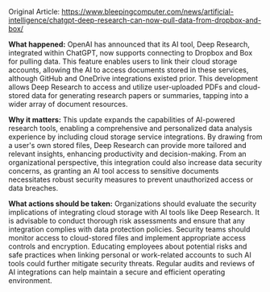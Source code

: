 Original Article: https://www.bleepingcomputer.com/news/artificial-intelligence/chatgpt-deep-research-can-now-pull-data-from-dropbox-and-box/

**What happened:** OpenAI has announced that its AI tool, Deep Research, integrated within ChatGPT, now supports connecting to Dropbox and Box for pulling data. This feature enables users to link their cloud storage accounts, allowing the AI to access documents stored in these services, although GitHub and OneDrive integrations existed prior. This development allows Deep Research to access and utilize user-uploaded PDFs and cloud-stored data for generating research papers or summaries, tapping into a wider array of document resources.

**Why it matters:** This update expands the capabilities of AI-powered research tools, enabling a comprehensive and personalized data analysis experience by including cloud storage service integrations. By drawing from a user's own stored files, Deep Research can provide more tailored and relevant insights, enhancing productivity and decision-making. From an organizational perspective, this integration could also increase data security concerns, as granting an AI tool access to sensitive documents necessitates robust security measures to prevent unauthorized access or data breaches.

**What actions should be taken:** Organizations should evaluate the security implications of integrating cloud storage with AI tools like Deep Research. It is advisable to conduct thorough risk assessments and ensure that any integration complies with data protection policies. Security teams should monitor access to cloud-stored files and implement appropriate access controls and encryption. Educating employees about potential risks and safe practices when linking personal or work-related accounts to such AI tools could further mitigate security threats. Regular audits and reviews of AI integrations can help maintain a secure and efficient operating environment.